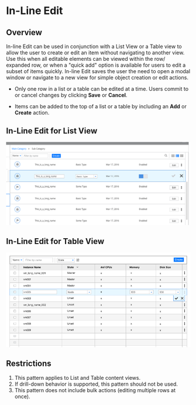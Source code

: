 # In-Line Edit

## Overview

In-line Edit can be used in conjunction with a List View or a Table view to allow the user to create or edit an item without navigating to another view.  Use this when all editable elements can be viewed within the row/ expanded row, or when a "quick add" option is available for users to edit a subset of items quickly. In-line Edit saves the user the need to open a modal window or navigate to a new view for simple object creation or edit actions.  

* Only one row in a list or a table can be edited at a time.  Users commit to or cancel changes by clicking **Save** or **Cancel**.

* Items can be added to the top of a list or a table by including an **Add** or **Create** action.  

## In-Line Edit for List View

![Image of List View](img/List_Edit_00.png)

## In-Line Edit for Table View

![Image of List View](img/Table_00.png)

## Restrictions
1. This pattern applies to List and Table content views.
2. If drill-down behavior is supported, this pattern should not be used.
3. This pattern does not include bulk actions (editing multiple rows at once).
